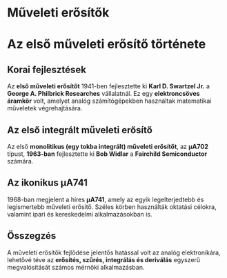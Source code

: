 # Műveleti erősítők

# Az első műveleti erősítő története

## Korai fejlesztések
Az **első műveleti erősítőt** 1941-ben fejlesztette ki **Karl D. Swartzel Jr.** a **George A. Philbrick Researches** vállalatnál. Ez egy **elektroncsöves áramkör** volt, amelyet analóg számítógépekben használtak matematikai műveletek végrehajtására.

## Az első integrált műveleti erősítő
Az első **monolitikus (egy tokba integrált) műveleti erősítőt**, az **μA702** típust, **1963-ban** fejlesztette ki **Bob Widlar** a **Fairchild Semiconductor** számára. 

## Az ikonikus μA741
1968-ban megjelent a híres **μA741**, amely az egyik legelterjedtebb és legismertebb műveleti erősítő. Széles körben használták oktatási célokra, valamint ipari és kereskedelmi alkalmazásokban is.

## Összegzés
A műveleti erősítők fejlődése jelentős hatással volt az analóg elektronikára, lehetővé téve az **erősítés, szűrés, integrálás és deriválás** egyszerű megvalósítását számos mérnöki alkalmazásban.
